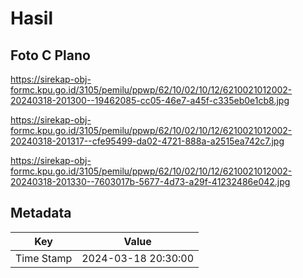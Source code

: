 # Hasil

## Foto C Plano

https://sirekap-obj-formc.kpu.go.id/3105/pemilu/ppwp/62/10/02/10/12/6210021012002-20240318-201300--19462085-cc05-46e7-a45f-c335eb0e1cb8.jpg

https://sirekap-obj-formc.kpu.go.id/3105/pemilu/ppwp/62/10/02/10/12/6210021012002-20240318-201317--cfe95499-da02-4721-888a-a2515ea742c7.jpg

https://sirekap-obj-formc.kpu.go.id/3105/pemilu/ppwp/62/10/02/10/12/6210021012002-20240318-201330--7603017b-5677-4d73-a29f-41232486e042.jpg


## Metadata

| Key        | Value               |
| ---------- | ------------------- |
| Time Stamp | 2024-03-18 20:30:00 |



